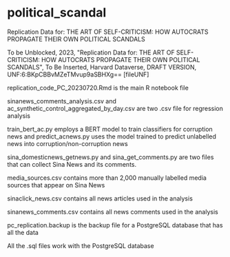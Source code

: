 # political_scandal

Replication Data for: THE ART OF SELF-CRITICISM: HOW AUTOCRATS PROPAGATE THEIR OWN POLITICAL SCANDALS

To be Unblocked, 2023, "Replication Data for: THE ART OF SELF-CRITICISM: HOW AUTOCRATS PROPAGATE THEIR OWN POLITICAL SCANDALS", To Be Inserted, Harvard Dataverse, DRAFT VERSION, UNF:6:BKpCBBvMZeTMvup9aSBHXg== [fileUNF] 

replication_code_PC_20230720.Rmd is the main R notebook file

sinanews_comments_analysis.csv and ac_synthetic_control_aggregated_by_day.csv are two .csv file for regression analysis

train_bert_ac.py employs a BERT model to train classifiers for corruption news and predict_acnews.py uses the model trained to predict unlabelled news into corruption/non-corruption news

sina_domesticnews_getnews.py and sina_get_comments.py are two files that can collect Sina News and its comments.

media_sources.csv contains more than 2,000 manually labelled media sources that appear on Sina News

sinaclick_news.csv contains all news articles used in the analysis

sinanews_comments.csv contains all news comments used in the analysis

pc_replication.backup is the backup file for a PostgreSQL database that has all the data

All the .sql files work with the PostgreSQL database
